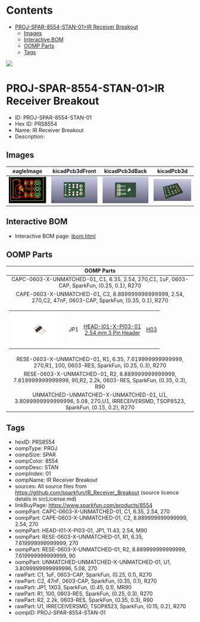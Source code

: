 



Contents
========

* [PROJ-SPAR-8554-STAN-01>IR Receiver Breakout](#proj-spar-8554-stan-01ir-receiver-breakout)
	* [Images](#images)
	* [Interactive BOM](#interactive-bom)
	* [OOMP Parts](#oomp-parts)
	* [Tags](#tags)
  
![][im]
# PROJ-SPAR-8554-STAN-01>IR Receiver Breakout

- ID: PROJ-SPAR-8554-STAN-01
- Hex ID: PRS8554
- Name: IR Receiver Breakout
- Description: 

## Images
  
  

|eagleImage|kicadPcb3dFront|kicadPcb3dBack|kicadPcb3d|
| :---: | :---: | :---: | :---: |
|[![eagleImage](eagleImage_140.png)](eagleImage_600.png)|[![kicadPcb3dFront](kicadPcb3dFront_140.png)](kicadPcb3dFront_600.png)|[![kicadPcb3dBack](kicadPcb3dBack_140.png)](kicadPcb3dBack_600.png)|[![kicadPcb3d](kicadPcb3d_140.png)](kicadPcb3d_600.png)|

## Interactive BOM

- Interactive BOM page: [ibom.html](kicad/bom/ibom.html)

## OOMP Parts
  

|OOMP Parts|
| :---: |
|CAPC-0603-X-UNMATCHED-01, C1, 6.35, 2.54, 270,C1, 1uF, 0603-CAP, SparkFun, (0.25, 0.1), R270|
|CAPE-0603-X-UNMATCHED-01, C2, 8.889999999999999, 2.54, 270,C2, 47nF, 0603-CAP, SparkFun, (0.35, 0.1), R270|
|<table><tr><td>![HEAD-I01-X-PI03-01](https://raw.githubusercontent.com/oomlout/oomlout_OOMP_parts/main/HEAD-I01-X-PI03-01/image_140.jpg)</td><td> JP1</td><td>[HEAD-I01-X-PI03-01<br>2.54 mm 3 Pin Header](https://github.com/oomlout/oomlout_OOMP_parts/tree/main/HEAD-I01-X-PI03-01/)</td><td>[H03](https://github.com/oomlout/oomlout_OOMP_parts/tree/main/HEAD-I01-X-PI03-01/)</td></tr></table>|
|RESE-0603-X-UNMATCHED-01, R1, 6.35, 7.619999999999999, 270,R1, 100, 0603-RES, SparkFun, (0.25, 0.3), R270|
|RESE-0603-X-UNMATCHED-01, R2, 8.889999999999999, 7.619999999999999, 90,R2, 2.2k, 0603-RES, SparkFun, (0.35, 0.3), R90|
|UNMATCHED-UNMATCHED-X-UNMATCHED-01, U1, 3.8099999999999996, 5.08, 270,U1, IRRECEIVERSMD, TSOP8523, SparkFun, (0.15, 0.2), R270|

## Tags

- hexID: PRS8554
- oompType: PROJ
- oompSize: SPAR
- oompColor: 8554
- oompDesc: STAN
- oompIndex: 01
- oompName: IR Receiver Breakout
- sources: All source files from https://github.com/sparkfun/IR_Receiver_Breakout (source licence details in srcLicense.md)
- linkBuyPage: https://www.sparkfun.com/products/8554
- oompPart: CAPC-0603-X-UNMATCHED-01, C1, 6.35, 2.54, 270
- oompPart: CAPE-0603-X-UNMATCHED-01, C2, 8.889999999999999, 2.54, 270
- oompPart: HEAD-I01-X-PI03-01, JP1, 11.43, 2.54, M90
- oompPart: RESE-0603-X-UNMATCHED-01, R1, 6.35, 7.619999999999999, 270
- oompPart: RESE-0603-X-UNMATCHED-01, R2, 8.889999999999999, 7.619999999999999, 90
- oompPart: UNMATCHED-UNMATCHED-X-UNMATCHED-01, U1, 3.8099999999999996, 5.08, 270
- rawPart: C1, 1uF, 0603-CAP, SparkFun, (0.25, 0.1), R270
- rawPart: C2, 47nF, 0603-CAP, SparkFun, (0.35, 0.1), R270
- rawPart: JP1, 1X03, SparkFun, (0.45, 0.1), MR90
- rawPart: R1, 100, 0603-RES, SparkFun, (0.25, 0.3), R270
- rawPart: R2, 2.2k, 0603-RES, SparkFun, (0.35, 0.3), R90
- rawPart: U1, IRRECEIVERSMD, TSOP8523, SparkFun, (0.15, 0.2), R270
- oompID: PROJ-SPAR-8554-STAN-01



[im]: kicadPcb3d_450.png
